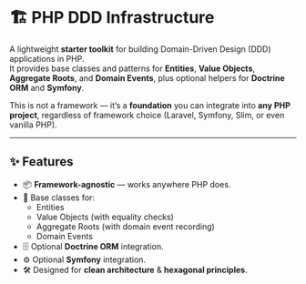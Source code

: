 # 🏗 PHP DDD Infrastructure

A lightweight **starter toolkit** for building Domain-Driven Design (DDD) applications in PHP.  
It provides base classes and patterns for **Entities**, **Value Objects**, **Aggregate Roots**, and **Domain Events**, plus optional helpers for **Doctrine ORM** and **Symfony**.

This is not a framework — it’s a **foundation** you can integrate into **any PHP project**, regardless of framework choice (Laravel, Symfony, Slim, or even vanilla PHP).

---

## ✨ Features

- 📦 **Framework-agnostic** — works anywhere PHP does.
- 🧱 Base classes for:
    - Entities
    - Value Objects (with equality checks)
    - Aggregate Roots (with domain event recording)
    - Domain Events
- 🗄 Optional **Doctrine ORM** integration.
- ⚙ Optional **Symfony** integration.
- 🛠 Designed for **clean architecture** & **hexagonal principles**.